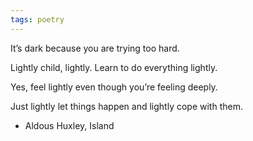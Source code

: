 ```yaml
---
tags: poetry
---
```


It’s dark because you are trying too hard.

Lightly child, lightly. Learn to do everything lightly.

Yes, feel lightly even though you’re feeling deeply.

Just lightly let things happen and lightly cope with them.

- Aldous Huxley, Island